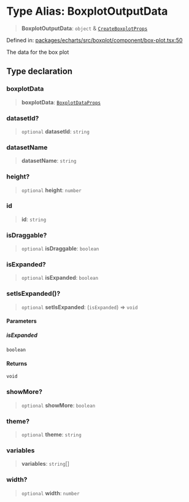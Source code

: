 # Type Alias: BoxplotOutputData

> **BoxplotOutputData**: `object` & [`CreateBoxplotProps`](CreateBoxplotProps.md)

Defined in: [packages/echarts/src/boxplot/component/box-plot.tsx:50](https://github.com/GeoDaCenter/openassistant/blob/7dec66552ed2da789768e26aca21ecb2918b5d3b/packages/echarts/src/boxplot/component/box-plot.tsx#L50)

The data for the box plot

## Type declaration

### boxplotData

> **boxplotData**: [`BoxplotDataProps`](BoxplotDataProps.md)

### datasetId?

> `optional` **datasetId**: `string`

### datasetName

> **datasetName**: `string`

### height?

> `optional` **height**: `number`

### id

> **id**: `string`

### isDraggable?

> `optional` **isDraggable**: `boolean`

### isExpanded?

> `optional` **isExpanded**: `boolean`

### setIsExpanded()?

> `optional` **setIsExpanded**: (`isExpanded`) => `void`

#### Parameters

##### isExpanded

`boolean`

#### Returns

`void`

### showMore?

> `optional` **showMore**: `boolean`

### theme?

> `optional` **theme**: `string`

### variables

> **variables**: `string`[]

### width?

> `optional` **width**: `number`
